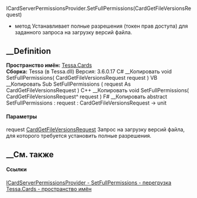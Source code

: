 #
ICardServerPermissionsProvider.SetFullPermissions(CardGetFileVersionsRequest)
- метод
Устанавливает полные разрешения (токен прав доступа) для заданного запроса на
загрузку версий файла.
##  __Definition
 **Пространство имён:** [Tessa.Cards](N_Tessa_Cards.htm)  
 **Сборка:** Tessa (в Tessa.dll) Версия: 3.6.0.17
C# __Копировать
     void SetFullPermissions(
    	CardGetFileVersionsRequest request
    )
VB __Копировать
     Sub SetFullPermissions ( 
    	request As CardGetFileVersionsRequest
    )
C++ __Копировать
     void SetFullPermissions(
    	CardGetFileVersionsRequest^ request
    )
F# __Копировать
     abstract SetFullPermissions : 
            request : CardGetFileVersionsRequest -> unit 
#### Параметры
request
[CardGetFileVersionsRequest](T_Tessa_Cards_CardGetFileVersionsRequest.htm)
    Запрос на загрузку версий файла, для которого требуется установить полные разрешения.
##  __См. также
#### Ссылки
[ICardServerPermissionsProvider -
](T_Tessa_Cards_ICardServerPermissionsProvider.htm)
[SetFullPermissions -
перегрузка](Overload_Tessa_Cards_ICardServerPermissionsProvider_SetFullPermissions.htm)
[Tessa.Cards - пространство имён](N_Tessa_Cards.htm)
